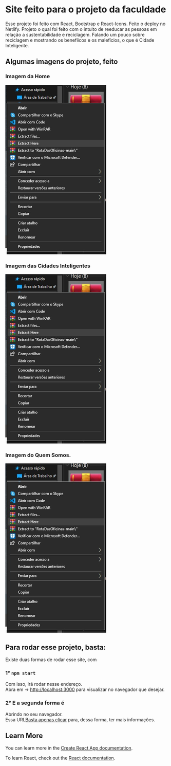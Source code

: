# Site feito para o projeto da faculdade

Esse projeto foi feito com React, Bootstrap e React-Icons. Feito o deploy no Netlify.
Projeto o qual foi feito com o intuito de reeducar as pessoas em relação a sustentabilidade e reciclagem. Falando um pouco sobre reciclagem e mostrando os benefíicos e os malefícios, o que é Cidade Inteligente.

## Algumas imagens do projeto, feito

### Imagem da Home
<!-- Imagem da Home -->
<p style="align=center;">
  <img src="https://github.com/ThallysCezar/RotaDasOficinas/blob/main/src/assets/extrair.jpeg" alt="extrair">
</p>

### Imagem das Cidades Inteligentes
<!-- Imagem da CI -->
<p style="align=center;">
  <img src="https://github.com/ThallysCezar/RotaDasOficinas/blob/main/src/assets/extrair.jpeg" alt="extrair">
</p>

### Imagem do Quem Somos.
<!-- Imagem da QS -->
<p style="align=center;">
  <img src="https://github.com/ThallysCezar/RotaDasOficinas/blob/main/src/assets/extrair.jpeg" alt="extrair">
</p>



## Para rodar esse projeto, basta:

Existe duas formas de rodar esse site, com
### 1° `npm start`

Com isso, irá rodar nesse endereço.\
Abra em -> [http://localhost:3000](http://localhost:3000) para visualizar no navegador que desejar.

### 2° E a segunda forma é

Abrindo no seu navegador.\
Essa URL[Basta apenas clicar](https://reciclarec.netlify.app/) para, dessa forma, ter mais informações.

## Learn More

You can learn more in the [Create React App documentation](https://facebook.github.io/create-react-app/docs/getting-started).

To learn React, check out the [React documentation](https://reactjs.org/).
